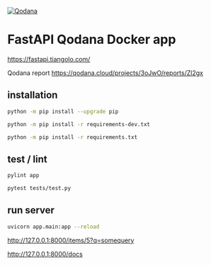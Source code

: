 [![Qodana](https://github.com/UpswingOps/fastapi-qodana-docker/actions/workflows/code_quality.yml/badge.svg)](https://github.com/UpswingOps/fastapi-qodana-docker/actions/workflows/code_quality.yml)

# FastAPI Qodana Docker app

https://fastapi.tiangolo.com/

Qodana report https://qodana.cloud/projects/3oJwO/reports/Zl2gx

## installation
```bash
python -m pip install --upgrade pip
```

```bash
python -m pip install -r requirements-dev.txt
```

```bash
python -m pip install -r requirements.txt
```

## test / lint
```bash
pylint app
```

```bash
pytest tests/test.py
```

## run server
```bash
uvicorn app.main:app --reload
```

http://127.0.0.1:8000/items/5?q=somequery

http://127.0.0.1:8000/docs
